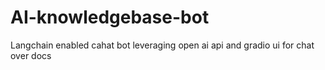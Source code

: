 # AI-knowledgebase-bot
Langchain enabled cahat bot leveraging open ai api and gradio ui for chat over docs
